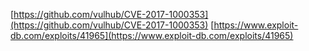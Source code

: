[https://github.com/vulhub/CVE-2017-1000353](https://github.com/vulhub/CVE-2017-1000353)
[https://www.exploit-db.com/exploits/41965](https://www.exploit-db.com/exploits/41965)

